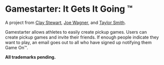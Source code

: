 Gamestarter: It Gets It Going &trade;
=====================================

A project from [Clay Stewart](http://www.github.com/clamstew), [Joe Wagner](http://www.github.com/bangner), and [Taylor Smith](http://www.github.com/taylor-smith).

Gamestarter allows athletes to easily create pickup games. Users can create pickup games and invite their friends. If enough people indicate they want to play, an email goes out to all who have signed up notifying them Game On&trade;.


**All trademarks pending.**